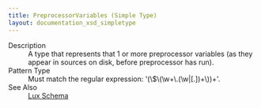 ```yaml
---
title: PreprocessorVariables (Simple Type)
layout: documentation_xsd_simpletype
---
```

<dl>
  <dt>Description</dt>
  <dd>A type that represents that 1 or more preprocessor variables (as they appear in sources on disk, before preprocessor has run).</dd>
  <dt>Pattern Type</dt>
  <dd>Must match the regular expression: '(\$\(\w+\.(\w|[.])+\))+'.</dd>
  <dt>See Also</dt>
  <dd>
    <a href="../lux">Lux Schema</a>
  </dd>
</dl>
